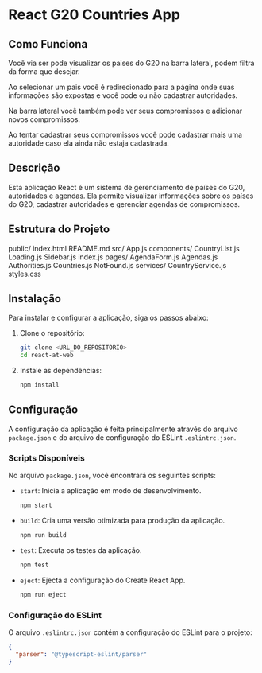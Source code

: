 # React G20 Countries App

## Como Funciona
Você via ser pode visualizar os paises do G20 na barra lateral, podem filtra da forma que desejar.

Ao selecionar um pais você é redirecionado para a página onde suas informações são expostas e você pode ou não cadastrar autoridades.

Na barra lateral você também pode ver seus compromissos e adicionar novos compromissos.

Ao tentar cadastrar seus compromissos você pode cadastrar mais uma autoridade caso ela ainda não estaja cadastrada.

## Descrição
Esta aplicação React é um sistema de gerenciamento de países do G20, autoridades e agendas. Ela permite visualizar informações sobre os países do G20, cadastrar autoridades e gerenciar agendas de compromissos.

## Estrutura do Projeto
public/
    index.html
README.md
src/
    App.js
    components/
        CountryList.js
        Loading.js
        Sidebar.js
    index.js
    pages/
        AgendaForm.js
        Agendas.js
        Authorities.js
        Countries.js
        NotFound.js
    services/
        CountryService.js
    styles.css


## Instalação
Para instalar e configurar a aplicação, siga os passos abaixo:

1. Clone o repositório:
    ```sh
    git clone <URL_DO_REPOSITORIO>
    cd react-at-web
    ```

2. Instale as dependências:
    ```sh
    npm install
    ```

## Configuração
A configuração da aplicação é feita principalmente através do arquivo `package.json` e do arquivo de configuração do ESLint `.eslintrc.json`.

### Scripts Disponíveis
No arquivo `package.json`, você encontrará os seguintes scripts:

- `start`: Inicia a aplicação em modo de desenvolvimento.
    ```sh
    npm start
    ```

- `build`: Cria uma versão otimizada para produção da aplicação.
    ```sh
    npm run build
    ```

- `test`: Executa os testes da aplicação.
    ```sh
    npm test
    ```

- `eject`: Ejecta a configuração do Create React App.
    ```sh
    npm run eject
    ```

### Configuração do ESLint
O arquivo `.eslintrc.json` contém a configuração do ESLint para o projeto:
```json
{
  "parser": "@typescript-eslint/parser"
}